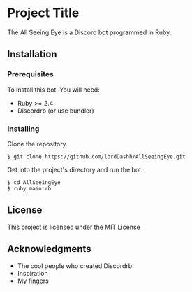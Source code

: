 # Project Title

The All Seeing Eye is a Discord bot programmed in Ruby.

## Installation

### Prerequisites

To install this bot. You will need:

* Ruby >= 2.4
* Discordrb (or use bundler)

### Installing

Clone the repository.

```
$ git clone https://github.com/lordDashh/AllSeeingEye.git
```

Get into the project's directory and run the bot.

```
$ cd AllSeeingEye
$ ruby main.rb
```

## License

This project is licensed under the MIT License

## Acknowledgments

* The cool people who created Discordrb
* Inspiration
* My fingers
